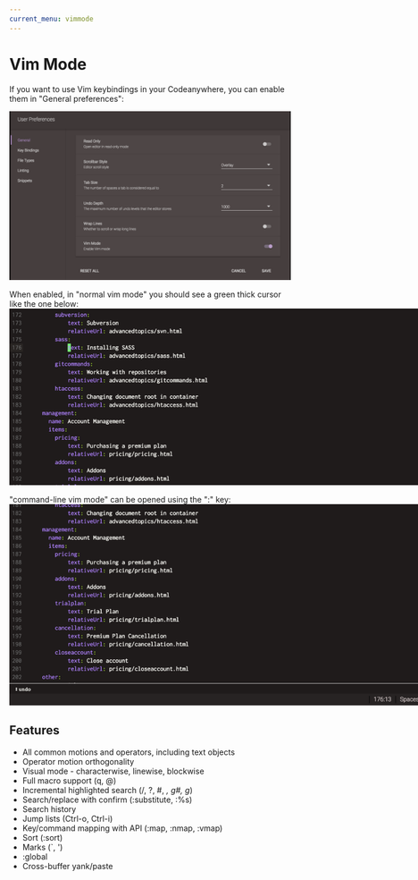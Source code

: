 ```yaml
---
current_menu: vimmode
---
```


# Vim Mode

If you want to use Vim keybindings in your Codeanywhere, you can enable them in "General preferences":

![minimap](images/generalprefs.png "generalprefs")

When enabled, in "normal vim mode" you should see a green thick cursor like the one below:
<img src="images/vimcursor.png" style="max-width: 840px">

"command-line vim mode" can be opened using the ":" key:
<img src="images/vimcommand.png" style="max-width: 840px">

## Features

- All common motions and operators, including text objects
- Operator motion orthogonality
- Visual mode - characterwise, linewise, blockwise
- Full macro support (q, @)
- Incremental highlighted search (/, ?, #, *, g#, g*)
- Search/replace with confirm (:substitute, :%s)
- Search history
- Jump lists (Ctrl-o, Ctrl-i)
- Key/command mapping with API (:map, :nmap, :vmap)
- Sort (:sort)
- Marks (`, ')
- :global
- Cross-buffer yank/paste